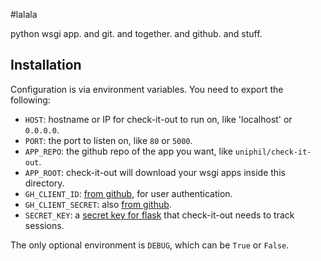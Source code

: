 #lalala

python wsgi app. and git. and together. and github. and stuff.


## Installation

Configuration is via environment variables. You need to export the following:

 * `HOST`: hostname or IP for check-it-out to run on, like 'localhost' or `0.0.0.0`.
 * `PORT`: the port to listen on, like `80` or `5000`.
 * `APP_REPO`: the github repo of the app you want, like `uniphil/check-it-out`.
 * `APP_ROOT`: check-it-out will download your wsgi apps inside this directory.
 * `GH_CLIENT_ID`: [from github](https://github.com/settings/applications), for user authentication.
 * `GH_CLIENT_SECRET`: also [from github](https://github.com/settings/applications).
 * `SECRET_KEY`: a [secret key for flask](http://flask.pocoo.org/docs/api/#flask.Flask.secret_key) that check-it-out needs to track sessions.

The only optional environment is `DEBUG`, which can be `True` or `False`.
